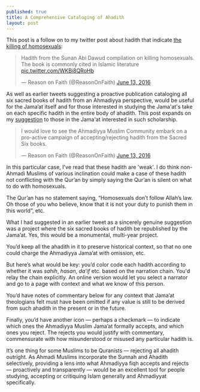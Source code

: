 ```yaml
---
published: true
title: A Comprehensive Cataloging of Ahadith
layout: post
---
```

This post is a follow on to my twitter post about hadith that indicate [the killing of homosexuals](https://twitter.com/ReasonOnFaith/status/742372708739100674):

<blockquote class="twitter-tweet" data-lang="en"><p lang="en" dir="ltr">Hadith from the Sunan Abi Dawud compilation on killing homosexuals. The book is commonly cited in Islamic literature <a href="https://t.co/WKBi8QRoHb">pic.twitter.com/WKBi8QRoHb</a></p>&mdash; Reason on Faith (@ReasonOnFaith) <a href="https://twitter.com/ReasonOnFaith/status/742372708739100674">June 13, 2016</a></blockquote>
<script async src="//platform.twitter.com/widgets.js" charset="utf-8"></script>

As well as earlier tweets suggesting a proactive publication cataloging all six sacred books of hadith from an Ahmadiyya perspective, would be useful for the Jama’at itself and for those interested in studying the Jama'at's take on each specific hadith in the entire body of ahadith. This post expands on my [suggestion](https://twitter.com/ReasonOnFaith/status/742371626537365504) to those in the Jama'at interested in such scholarship.

<blockquote class="twitter-tweet" data-lang="en"><p lang="en" dir="ltr">I would love to see the Ahmadiyya Muslim Community embark on a pro-active campaign of accepting/rejecting hadith from the Sacred Six books.</p>&mdash; Reason on Faith (@ReasonOnFaith) <a href="https://twitter.com/ReasonOnFaith/status/742371626537365504">June 13, 2016</a></blockquote>
<script async src="//platform.twitter.com/widgets.js" charset="utf-8"></script>

In this particular case, I've read that these hadith are 'weak'. I do think non-Ahmadi Muslims of various inclination could make a case of these hadith not conflicting with the Qur’an by simply saying the Qur’an is silent on what to do with homosexuals. 

The Qur’an has no statement saying, “Homosexuals don’t follow Allah’s law. Oh those of you who believe, know that it is not your duty to punish them in this world”, etc.

What I had suggested in an earlier tweet as a sincerely genuine suggestion was a project where the six sacred books of hadith be republished by the Jama’at. Yes, this would be a monumental, multi-year project.

You’d keep all the ahadith in it to preserve historical context, so that no one could charge the Ahmadiyya Jama’at with omission, etc. 

But here’s what would be key: you’d color code each hadith according to whether it was _sahih_, _hasan_, _da’if_ etc. based on the narration chain. You'd relay the chain explicitly. An online version would let you select a narrator and go to a page with context and what we know of this person. 

You’d have notes of  commentary below for any context that Jama’at theologians felt must have been omitted if any value is still to be derived from such ahadith in the present or in the future.

Finally, you’d have another icon — perhaps a checkmark — to indicate which ones the Ahmadiyya Muslim Jama’at formally accepts, and which ones you reject. The rejects you would justify with commentary, commensurate with how misunderstood or misused any particular hadith is.

It’s one thing for some Muslims to be Quranists — rejecting all ahadith outright. As Ahmadi Muslims incorporate the Sunnah and Ahadith selectively, providing a lens into what Ahmadiyya fiqh accepts and rejects — proactively and transparently — would be an excellent tool for people studying, accepting or critiquing Islam generally and Ahmadiyyat specifically.